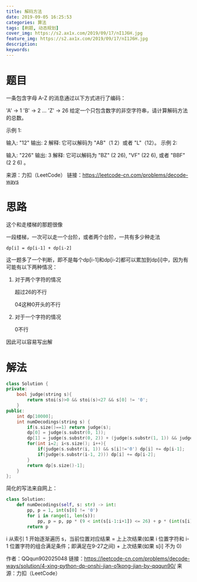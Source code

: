 ```yaml
---
title: 解码方法
date: 2019-09-05 16:25:53
categories: 算法
tags: [刷题, 动态规划]
cover_img: https://s2.ax1x.com/2019/09/17/nI1J6H.jpg
feature_img: https://s2.ax1x.com/2019/09/17/nI1J6H.jpg
description:
keywords:
---
```


# 题目

一条包含字母 A-Z 的消息通过以下方式进行了编码：

'A' -> 1
'B' -> 2
...
'Z' -> 26
给定一个只包含数字的非空字符串，请计算解码方法的总数。

示例 1:

输入: "12"
输出: 2
解释: 它可以解码为 "AB"（1 2）或者 "L"（12）。
示例 2:

输入: "226"
输出: 3
解释: 它可以解码为 "BZ" (2 26), "VF" (22 6), 或者 "BBF" (2 2 6) 。

来源：力扣（LeetCode）
链接：https://leetcode-cn.com/problems/decode-ways

# 思路

这个和走楼梯的那题很像

一段楼梯，一次可以走一个台阶，或者两个台阶，一共有多少种走法

```
dp[i] = dp[i-1] + dp[i-2]
```

这一题多了一个判断，即不是每个dp[i-1]和dp[i-2]都可以累加到dp[i]中，因为有可能有以下两种情况：

1. 对于两个字符的情况

   超过26的不行

   04这种0开头的不行

2. 对于一个字符的情况

   0不行

因此可以容易写出解



# 解法

``` c++
class Solution {
private:
    bool judge(string s){
        return stoi(s)>0 && stoi(s)<27 && s[0] != '0';
    }
public:
    int dp[10000];
    int numDecodings(string s) {
        if(s.size()==1) return judge(s);
        dp[0] = judge(s.substr(0, 1));
        dp[1] = judge(s.substr(0, 2)) + (judge(s.substr(1, 1)) && judge(s.substr(0, 1)));
        for(int i=2; i<s.size(); i++){
            if(judge(s.substr(i, 1)) && s[i]!='0') dp[i] += dp[i-1];
            if(judge(s.substr(i-1, 2))) dp[i] += dp[i-2];
        }
        return dp[s.size()-1];
    }
};
```



简化的写法来自网上：

``` python
class Solution:
    def numDecodings(self, s: str) -> int:
        pp, p = 1, int(s[0] != '0')
        for i in range(1, len(s)):
            pp, p = p, pp * (9 < int(s[i-1:i+1]) <= 26) + p * (int(s[i]) > 0)
        return p
```


i 从索引 1 开始逐渐遍历 s，当前位置对应结果 = 上上次结果(如果 i 位置字符和 i-1 位置字符的组合满足条件；即满足在9-27之间) + 上次结果(如果 s[i] 不为 0)

作者：QQqun902025048
链接：https://leetcode-cn.com/problems/decode-ways/solution/4-xing-python-dp-onshi-jian-o1kong-jian-by-qqqun90/
来源：力扣（LeetCode）





